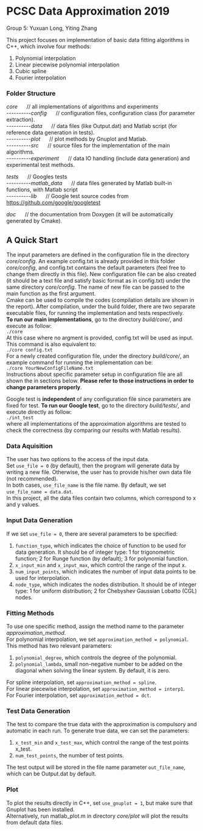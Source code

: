 # PCSC Data Approximation 2019  
Group 5: Yuxuan Long, Yiting Zhang
  
  
  
This project focuses on implementation of basic data fitting algorithms in C++, which involve four methods:  
1. Polynomial interpolation 
2. Linear piecewise polynomial interpolation
3. Cubic spline
4. Fourier interpolation

### Folder Structure
*core*&nbsp;&nbsp;&nbsp;&nbsp;&nbsp;&nbsp;// all implementations of algorithms and experiments  
----------*config*&nbsp;&nbsp;&nbsp;&nbsp;&nbsp;&nbsp;// configuration files, configuration class (for parameter extraction).  
----------*data*&nbsp;&nbsp;&nbsp;&nbsp;&nbsp;&nbsp;// data files (like Output.dat) and Matlab script (for reference data generation in tests).  
----------*plot*&nbsp;&nbsp;&nbsp;&nbsp;&nbsp;&nbsp;// plot methods by Gnuplot and Matlab.  
----------*src*&nbsp;&nbsp;&nbsp;&nbsp;&nbsp;&nbsp;// source files for the implementation of the main algorithms.  
----------*experiment*&nbsp;&nbsp;&nbsp;&nbsp;&nbsp;&nbsp;// data IO handling (include data generation) and experimental test methods.  
  
*tests*&nbsp;&nbsp;&nbsp;&nbsp;&nbsp;&nbsp;// Googles tests  
----------*matlab_data*&nbsp;&nbsp;&nbsp;&nbsp;&nbsp;&nbsp;// data files generated by Matlab built-in functions, with Matlab script  
----------*lib*&nbsp;&nbsp;&nbsp;&nbsp;&nbsp;&nbsp;// Google test source codes from https://github.com/google/googletest  
  
*doc*&nbsp;&nbsp;&nbsp;&nbsp;&nbsp;&nbsp;// the documentation from Doxygen (it will be automatically generated by Cmake).  
 
## A Quick Start
The input parameters are defined in the configuration file in the directory *core/config*. An example config.txt is already provided in this folder *core/config*, and config.txt contains the default parameters (feel free to change them directly in this file). New configuration file can be also created (it should be a text file and satisfy basic format as in config.txt) under the same directory *core/config*. The name of new file can be passed to the main function as the first argument.  
Cmake can be used to compile the codes (compilation details are shown in the report). After compilation, under the build folder, there are two separate executable files, for running the implementation and tests respectively.  
**To run our main implementations**, go to the directory *build/core/*, and execute as follow:  
`./core`  
At this case where no argment is provided, config.txt will be used as input. This command is also equivalent to:  
`./core config.txt`  
For a newly created configuration file, under the directory *build/core/*, an example command for running the implementation can be:  
`./core YourNewConfigFileName.txt`  
Instructions about specific parameter setup in configuration file are all shown the in sections below. **Please refer to those instructions in order to change parameters properly**.  
  
Google test is **independent** of any configuration file since parameters are fixed for test. **To run our Google test**, go to the directory *build/tests/*, and execute directly as follow:  
`./int_test`  
where all implementations of the approximation algorithms are tested to check the correctness (by comparing our results with Matlab results).  

### Data Aquisition  
The user has two options to the access of the input data.  
Set `use_file = 0` (by default), then the program will generate data by writing a new file. Otherwise, the user has to provide his/her own data file (not recommended).  
In both cases, `use_file_name` is the file name. By default, we set `use_file_name = data.dat`.  
In this project, all the data files contain two columns, which correspond to x and y values.

### Input Data Generation
If we set `use_file = 0`, there are several parameters to be specified:  
1. `function_type`, which indicates the choice of function to be used for data generation. It should be of integer type: 1 for trigonometric function; 2 for Runge function (by default); 3 for polynomial function.  
2. `x_input_min` and `x_input_max`, which control the range of the input x.  
3. `num_input_points`, which indicates the number of input data points to be used for interpolation.  
4. `node_type`, which indicates the nodes distribution. It should be of integer type: 1 for uniform distribution; 2 for Chebyshev Gaussian Lobatto (CGL) nodes.

### Fitting Methods
To use one specific method, assign the method name to the parameter *approximation_method*.  
For polynomial interpolation, we set `approximation_method = polynomial`. This method has two relevant parameters:  
1. `polynomial_degree`, which controls the degree of the polynomial.  
2. `polynomial_lambda`, small non-negative number to be added on the diagonal when solving the linear system. By default, it is zero.  

For spline interpolation, set `approximation_method = spline`.  
For linear piecewise interpolation, set `approximation_method = interp1`.  
For Fourier interpolation, set `approximation_method = dct`.    

### Test Data Generation
The test to compare the true data with the approximation is compulsory and automatic in each run. To generate true data, we can set the parameters:  
1. `x_test_min` and `x_test_max`, which control the range of the test points x_test.  
2. `num_test_points`, the number of test points.  

The test output will be stored in the file name parameter `out_file_name`, which can be Output.dat by
default.  

### Plot
To plot the results directly in C++, set `use_gnuplot = 1`, but make sure that Gnuplot has been installed.  
Alternatively, run matlab_plot.m in directory *core/plot* will plot the results from default data files.  




